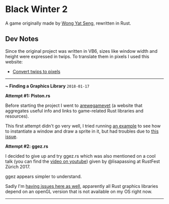 # Black Winter 2
A game originally made by [Wong Yat Seng][1], rewritten in Rust.

## Dev Notes
Since the original project was written in VB6, sizes like window width and
height were expressed in twips. To translate them in pixels I used this website:
 - [Convert twips to pixels][2]

---

**~ Finding a Graphics Library**
`2018-01-17`

**Attempt #1: Piston.rs**

Before starting the project I went to [arewegameyet](http://arewegameyet.com)
(a website that aggregates useful info and links to game-related Rust libraries
 and resources).

This first attempt didn't go very well, I tried running [an example][3] to see
how to instantiate a window and draw a sprite in it, but had troubles due to
[this issue][4].

**Attempt #2: ggez.rs**

I decided to give up and try ggez.rs which was also mentioned on a cool talk
(you can find the [video on youtube](5)) given by @lisapassing at RustFest
Zürich 2017.

ggez appears simpler to understand.

Sadly I'm [having issues here as well](6), apparently all Rust graphics libraries
depend on an openGL version that is not available on my OS right now.

---

[1]: http://www.a1vbcode.com/app-2021.asp
[2]: http://www.unitconversion.org/typography/twips-to-pixels-x-conversion.html
[3]: https://github.com/PistonDevelopers/piston-examples/blob/master/src/sprite.rs
[4]: https://github.com/PistonDevelopers/piston/issues/1202
[5]: https://www.youtube.com/watch?v=str_mex__0M
[6]: https://github.com/ggez/ggez/issues/194
